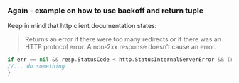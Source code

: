 ### Again - example on how to use backoff and return tuple
Keep in mind that http client documentation states:

> Returns an error if there were too many redirects or if there was an HTTP protocol error. A non-2xx response doesn’t cause an error.

```go
if err == nil && resp.StatusCode < http.StatusInternalServerError && (resp.StatusCode != http.StatusTooManyRequests) {
//... do something	
}
```
